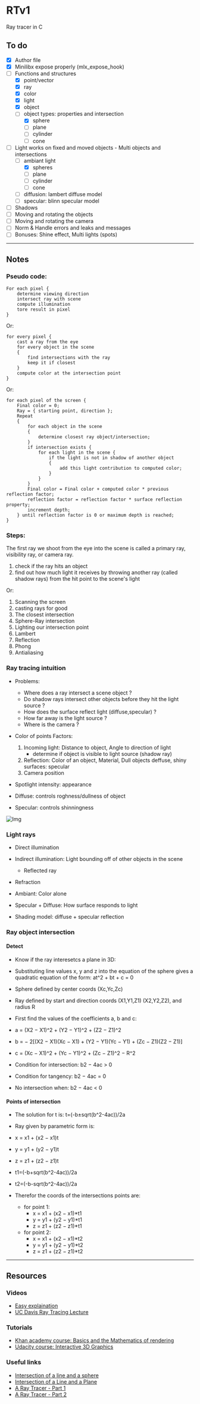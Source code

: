 # RTv1

Ray tracer in C

## To do

- [X] Author file
- [X] Minilibx expose properly (mlx_expose_hook)
- [ ] Functions and structures 
    - [X] point/vector
    - [X] ray
    - [X] color
    - [X] light
    - [X] object
    - [ ] object types: properties and intersection
        - [X] sphere
        - [ ] plane
        - [ ] cylinder
        - [ ] cone
- [ ] Light works on fixed and moved objects - Multi objects and intersections
    - [ ] ambiant light
        - [X] spheres
        - [ ] plane
        - [ ] cylinder
        - [ ] cone
    - [ ] diffusion: lambert diffuse model
    - [ ] specular: blinn specular model
- [ ] Shadows
- [ ] Moving and rotating the objects
- [ ] Moving and rotating the camera
- [ ] Norm & Handle errors and leaks and messages
- [ ] Bonuses: Shine effect, Multi lights (spots)

______

## Notes

### Pseudo code:

```
For each pixel {
    determine viewing direction
    intersect ray with scene
    compute illumination
    tore result in pixel
}
```
Or:

```
for every pixel {
    cast a ray from the eye
    for every object in the scene
    {
        find intersections with the ray
        keep it if closest
    }
    compute color at the intersection point
}
```

Or:

```
for each pixel of the screen {
    Final color = 0;
    Ray = { starting point, direction };
    Repeat
    {
        for each object in the scene
        {
            determine closest ray object/intersection;
        }
        if intersection exists {
            for each light in the scene {
                if the light is not in shadow of another object
                {
                    add this light contribution to computed color;
                }
            }
        }
        Final color = Final color + computed color * previous reflection factor;
        reflection factor = reflection factor * surface reflection property;
        increment depth;
    } until reflection factor is 0 or maximum depth is reached;
}

```

### Steps:

The first ray we shoot from the eye into the scene is called a primary ray,
visibility ray, or camera ray.

1. check if the ray hits an object 
2. find out how much light it receives by throwing
another ray (called shadow rays) from the hit point to the scene's light

Or:

1. Scanning the screen
1. casting rays for good
1. The closest intersection
1. Sphere-Ray intersection
1. Lighting our intersection point
1. Lambert
1. Reflection
1. Phong
1. Antialiasing


### Ray tracing intuition

- Problems:
    - Where does a ray intersect a scene object ?
    - Do shadow rays intersect other objects before they hit the light source ?
    - How does the surface reflect light (diffuse,specular) ?
    - How far away is the light source ?
    - Where is the camera ?

- Color of points Factors:
    1. Incoming light: Distance to object, Angle to direction of light
        - determine if object is visible to light source (shadow ray)
    1. Reflection: Color of an object, Material, Dull objects deffuse, shiny surfaces: specular
    1. Camera position

- Spotlight intensity: appearance
- Diffuse: controls roghness/dullness of object
- Specular: controls shinningness

![Img](https://i.imgur.com/9yEmvmn.png)

### Light rays

- Direct illumination
- Indirect illumination: Light bounding off of other objects in the scene
    - Reflected ray
- Refraction
- Ambiant: Color alone
- Specular + Diffuse: How surface responds to light

- Shading model: diffuse + specular reflection

### Ray object intersection

#### Detect

- Know if the ray interesetcs a plane in 3D:

- Substituting line values x, y and z into the equation of the sphere gives a quadratic equation of the form: at^2 + bt + c = 0

- Sphere defined by center coords (Xc,Yc,Zc)
- Ray defined by start and direction coords (X1,Y1,Z1) (X2,Y2,Z2), and radius R

- First find the values of the coefficients  a, b  and  c:

- a = (X2 − X1)^2 + (Y2 − Y1)^2 + (Z2 − Z1)^2
- b = − 2[(X2 − X1)(Xc − X1) + (Y2 − Y1)(Yc − Y1) + (Zc − Z1)(Z2 − Z1)]
- c = (Xc − X1)^2 + (Yc − Y1)^2 + (Zc − Z1)^2 − R^2

- Condition for intersection: 	b2 − 4ac > 0
- Condition for tangency: 	b2 − 4ac = 0
- No intersection when: 	b2 − 4ac < 0

#### Points of intersection

- The solution for  t  is: 	t=(-b±sqrt(b^2-4ac))/2a

- Ray given by parametric form is:
- x = x1 + (x2 − x1)t
- y = y1 + (y2 − y1)t
- z = z1 + (z2 − z1)t

- t1=(-b+sqrt(b^2-4ac))/2a
- t2=(-b-sqrt(b^2-4ac))/2a

- Therefor the coords of the intersections points are:
    - for point 1:
        - x = x1 + (x2 − x1)*t1
        - y = y1 + (y2 − y1)*t1
        - z = z1 + (z2 − z1)*t1
    - for point 2:
        - x = x1 + (x2 − x1)*t2
        - y = y1 + (y2 − y1)*t2
        - z = z1 + (z2 − z1)*t2

______


## Resources

### Videos

- [Easy explaination](https://www.youtube.com/watch?v=bN8AV_x4BXI)
- [UC Davis Ray Tracing Lecture](https://www.youtube.com/watch?v=Ahp6LDQnK4Y)

### Tutorials

- [Khan academy course: Basics and the Mathematics of rendering](https://www.khanacademy.org/partner-content/pixar/rendering/rendering1/v/rendering-1)
- [Udacity course: Interactive 3D Graphics](https://classroom.udacity.com/courses/cs291)


### Useful links

- [Intersection of a line and a sphere](http://www.ambrsoft.com/TrigoCalc/Sphere/SpherLineIntersection_.htm)
- [Intersection of a Line and a Plane](https://www.youtube.com/watch?v=_W3aVWsMp14)
- [A Ray Tracer - Part 1](https://www.purplealienplanet.com/node/20)
- [A Ray Tracer - Part 2](https://www.purplealienplanet.com/node/23)
